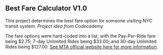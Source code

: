 ## Best Fare Calculator V1.0
This project determines the best fare option for someone visiting NYC transit system.
*Project idea from Codecademy*

The fare options were hard-coded into a list, with the Pay-Per-Ride fare being $2.75; 7-day Unlimited Rides being $33.00; and 30-day Unlimited Rides being $127.00. [See MTA official website here for more information](https://new.mta.info/fares-and-tolls/subway-bus-and-staten-island-railway).